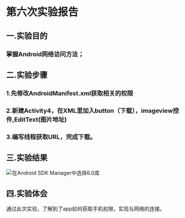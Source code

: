 ﻿# 第六次实验报告

## 一.实验目的

### 掌握Android网络访问方法；

## 二.实验步骤

### 1.先修改AndroidManifest.xml获取相关的权限

### 2.新建Activity4，在XML里加入button（下载），imageview控件,EditText(图片地址)

### 3.编写线程获取URL，完成下载。

## 三.实验结果
![在Android SDK Manager中选择6.0库](https://github.com/Zhengmianjie/android-labs-2018/blob/master/soft1614080902314/6%E8%BF%90%E8%A1%8C%E6%88%AA%E5%9B%BE.jpg?raw=true"配置教育网下载代理")

## 四.实验体会    
通过此次实验，了解到了app如何获取手机权限，实现与网络的连接。
